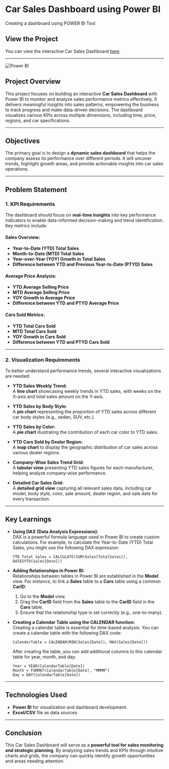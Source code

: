 # Car Sales Dashboard using Power BI  
Creating a dashboard using POWER BI Tool
## View the Project  
You can view the interactive Car Sales Dashboard [here](https://app.powerbi.com/view?r=eyJrIjoiYzZiMzJmYjctNzYwZi00M2ZiLTljMTQtYWFjYWQ4MjAwMWU2IiwidCI6ImQxNzU2NzliLWFjZDMtNDY0NC1iZTgyLWFmMDQxOTgyOTc3YSIsImMiOjZ9).

---
![Power BI](https://img.shields.io/badge/Power%20BI-F2C811?style=for-the-badge&logo=powerbi&logoColor=black)
## Project Overview  
This project focuses on building an interactive **Car Sales Dashboard** with Power BI to monitor and analyze sales performance metrics effectively. It delivers meaningful insights into sales patterns, empowering the business to track progress and make data-driven decisions. The dashboard visualizes various KPIs across multiple dimensions, including time, price, regions, and car specifications.

---

## Objectives  
The primary goal is to design a **dynamic sales dashboard** that helps the company assess its performance over different periods. It will uncover trends, highlight growth areas, and provide actionable insights into car sales operations.

---

## Problem Statement  

### 1. KPI Requirements  

The dashboard should focus on **real-time insights** into key performance indicators to enable data-informed decision-making and trend identification. Key metrics include:  

#### Sales Overview:  
- **Year-to-Date (YTD) Total Sales**  
- **Month-to-Date (MTD) Total Sales**  
- **Year-over-Year (YOY) Growth in Total Sales**  
- **Difference between YTD and Previous Year-to-Date (PTYD) Sales**  

#### Average Price Analysis:  
- **YTD Average Selling Price**  
- **MTD Average Selling Price**  
- **YOY Growth in Average Price**  
- **Difference between YTD and PTYD Average Price**  

#### Cars Sold Metrics:  
- **YTD Total Cars Sold**  
- **MTD Total Cars Sold**  
- **YOY Growth in Cars Sold**  
- **Difference between YTD and PTYD Cars Sold**

---

### 2. Visualization Requirements  

To better understand performance trends, several interactive visualizations are needed:  

- **YTD Sales Weekly Trend:**  
  A **line chart** showcasing weekly trends in YTD sales, with weeks on the X-axis and total sales amount on the Y-axis.  

- **YTD Sales by Body Style:**  
  A **pie chart** representing the proportion of YTD sales across different car body styles (e.g., sedan, SUV, etc.).  

- **YTD Sales by Color:**  
  A **pie chart** illustrating the contribution of each car color to YTD sales.  

- **YTD Cars Sold by Dealer Region:**  
  A **map chart** to display the geographic distribution of car sales across various dealer regions.  

- **Company-Wise Sales Trend Grid:**  
  A **tabular view** presenting YTD sales figures for each manufacturer, helping analyze company-wise performance.  

- **Detailed Car Sales Grid:**  
  A **detailed grid view** capturing all relevant sales data, including car model, body style, color, sale amount, dealer region, and sale date for every transaction.

---

## Key Learnings  

- **Using DAX (Data Analysis Expressions):**  
  DAX is a powerful formula language used in Power BI to create custom calculations. For example, to calculate the Year-to-Date (YTD) Total Sales, you might use the following DAX expression:
  ```dax
  YTD Total Sales = CALCULATE(SUM(Sales[TotalSales]), DATESYTD(Sales[Date]))
  ```

- **Adding Relationships in Power BI:**  
  Relationships between tables in Power BI are established in the **Model** view. For instance, to link a **Sales** table to a **Cars** table using a common **CarID**:
  1. Go to the **Model** view.
  2. Drag the **CarID** field from the **Sales** table to the **CarID** field in the **Cars** table.
  3. Ensure that the relationship type is set correctly (e.g., one-to-many).


- **Creating a Calendar Table using the CALENDAR function:**  
  Creating a calendar table is essential for time-based analysis. You can create a calendar table with the following DAX code:
  ```dax
  CalendarTable = CALENDAR(MIN(Sales[Date]), MAX(Sales[Date]))
  ```
  After creating the table, you can add additional columns to this calendar table for year, month, and day:
  ```dax
  Year = YEAR(CalendarTable[Date])
  Month = FORMAT(CalendarTable[Date], "MMMM")
  Day = DAY(CalendarTable[Date])
  ```

---

## Technologies Used  
- **Power BI** for visualization and dashboard development.  
- **Excel/CSV** file as data sources.  

---

## Conclusion  
This Car Sales Dashboard will serve as a **powerful tool for sales monitoring and strategic planning**. By analyzing sales trends and KPIs through intuitive charts and grids, the company can quickly identify growth opportunities and areas needing attention.
